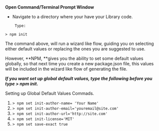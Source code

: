 **Open Command/Terminal Prompt Window**

* Navigate to a directory where your have your Library code.

       Type:

```
> npm init
```

The command above, will run a wizard like flow, guiding you on selecting either default values or replacing the ones you are suggested to use.

However,  **NPM, **gives you the ability to set some default values globally, so that next time you create a new package.json file, this values will be included in the wizard like flow of generating the file.

_**If you want set up global default values, type the following before you type &gt; npm init.**_

Setting up Global Default Values Commads.

1. `> npm set init-author-name= 'Your Name'`
2. `> npm set init-author-email='youremail@site.com'`
3. `> npm set init-author-url='http://site.com'`
4. `> npm set init-license='MIT'`
5. `> npm set save-exact true`



